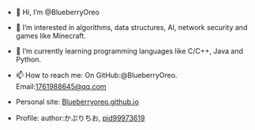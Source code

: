 - 👋 Hi, I’m @BlueberryOreo
- 👀 I’m interested in algorithms, data structures, AI, network security and games like Minecraft.
- 🌱 I’m currently learning programming languages like C/C++, Java and Python.
- 📫 How to reach me: On GitHub:@BlueberryOreo. Email:1761988645@qq.com
- Personal site: [Blueberryoreo.github.io](Blueberryoreo.github.io)

- Profile: author:かぷりちお, [pid99973619](https://www.pixiv.net/artworks/99973619)

<!---
BlueberryOreo/BlueberryOreo is a ✨ special ✨ repository because its `README.md` (this file) appears on your GitHub profile.
You can click the Preview link to take a look at your changes.
--->
